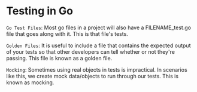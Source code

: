 # Testing in Go

`Go Test Files`:
Most go files in a project will also have a FILENAME_test.go file that goes along with it. This is that file's tests.


`Golden Files`:
It is useful to include a file that contains the expected output of your tests so that other developers can tell whether or not they're passing. This file is known as a golden file.

`Mocking`:
Sometimes using real objects in tests is impractical. In scenarios like this, we create mock data/objects to run through our tests. This is known as mocking.